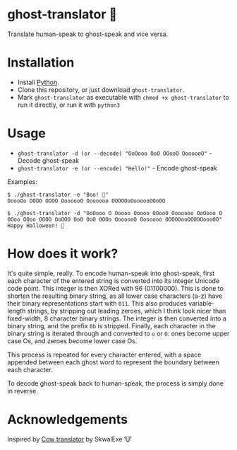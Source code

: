 # ghost-translator 👻

Translate human-speak to ghost-speak and vice versa.

# Installation
* Install [Python](https://www.python.org/).
* Clone this repository, or just download `ghost-translator`.
* Mark `ghost-translator` as executable with `chmod +x ghost-translator` to run it directly, or run it with `python3`

# Usage
* `ghost-translator -d (or --decode) "OoOooo OoO OOooO OoooooO"` - Decode ghost-speak
* `ghost-translator -e (or --encode) "Hello!"` - Encode ghost-speak

Examples:

```
$ ./ghost-translator -e "Boo! 👻"
OoooOo OOOO OOOO OoooooO Ooooooo OOOOOoOoooooOOoOO

$ ./ghost-translator -d "OoOooo O Ooooo Ooooo OOooO Ooooooo OoOooo O OOoo OOoo OOOO OoOOO OoO OoO OOOo OoooooO Ooooooo OOOOOooOOOOOoooOO"
Happy Halloween! 🎃
```

# How does it work?

It's quite simple, really. To encode human-speak into ghost-speak, first each character of the entered string is converted into its integer Unicode code point. This integer is then XORed with 96 (01100000). This is done to shorten the resulting binary string, as all lower case characters (a-z) have their binary representations start with `011`. This also produces variable-length strings, by stripping out leading zeroes, which I think look nicer than fixed-width, 8 character binary strings. The integer is then converted into a binary string, and the prefix `0b` is stripped. Finally, each character in the binary string is iterated through and converted to `o` or `O`: ones become upper case Os, and zeroes become lower case Os. 

This process is repeated for every character entered, with a space appended between each ghost word to represent the boundary between each character.

To decode ghost-speak back to human-speak, the process is simply done in reverse.

# Acknowledgements

Inspired by [Cow translator](https://github.com/SkwalExe/cow-translator) by SkwalExe 🐮